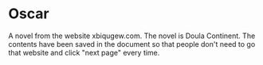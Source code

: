 # Oscar
A novel from the website xbiqugew.com. The novel is Doula Continent. The contents have been saved in the document so that people don't need to go that website and click "next page" every time. 
